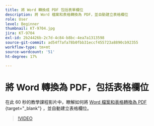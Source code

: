 ```yaml
---
title: 將 Word 轉換成 PDF 包括表單欄位
description: 將 Word 檔案和表格轉換為 PDF，並自動建立表格欄位
role: User
level: Beginner
thumbnail: KT-9704.jpg
jira: KT-9704
exl-id: 2b24426b-2c7d-4c84-b8bc-4ea7a1313598
source-git-commit: ad54f7afa78b0fbb31eccf455723a8890cb92355
workflow-type: tm+mt
source-wordcount: '51'
ht-degree: 17%

---
```


# 將 Word 轉換為 PDF，包括表格欄位

在此 60 秒的教學課程影片中，瞭解如何將 [ Word 檔案和表格轉換為 PDF ](https://www.adobe.com/acrobat/online/word-to-pdf.html) {target="_blank"} ，並自動建立表格欄位。

>[!VIDEO](https://video.tv.adobe.com/v/340082?quality=12&learn=on&hidetitle=true)
